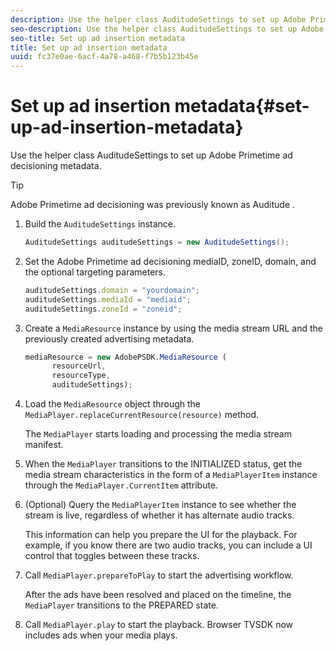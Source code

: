 ```yaml
---
description: Use the helper class AuditudeSettings to set up Adobe Primetime ad decisioning metadata.
seo-description: Use the helper class AuditudeSettings to set up Adobe Primetime ad decisioning metadata.
seo-title: Set up ad insertion metadata
title: Set up ad insertion metadata
uuid: fc37e0ae-6acf-4a78-a468-f7b5b123b45e
---
```


# Set up ad insertion metadata{#set-up-ad-insertion-metadata}

Use the helper class AuditudeSettings to set up Adobe Primetime ad decisioning metadata.

>[!TIP]
>
>Adobe Primetime ad decisioning was previously known as Auditude .

1. Build the `AuditudeSettings` instance.

   ```java
   AuditudeSettings auditudeSettings = new AuditudeSettings();
   ```

1. Set the Adobe Primetime ad decisioning mediaID, zoneID, domain, and the optional targeting parameters.

   ```js
   auditudeSettings.domain = "yourdomain"; 
   auditudeSettings.mediaId = "mediaid"; 
   auditudeSettings.zoneId = "zoneid";
   ```

1. Create a `MediaResource` instance by using the media stream URL and the previously created advertising metadata.

   ```js
   mediaResource = new AdobePSDK.MediaResource ( 
         resourceUrl, 
         resourceType,  
         auditudeSettings);
   ```

1. Load the `MediaResource` object through the `MediaPlayer.replaceCurrentResource(resource)` method.

   The `MediaPlayer` starts loading and processing the media stream manifest. 

1. When the `MediaPlayer` transitions to the INITIALIZED status, get the media stream characteristics in the form of a `MediaPlayerItem` instance through the `MediaPlayer.CurrentItem` attribute.
1. (Optional) Query the `MediaPlayerItem` instance to see whether the stream is live, regardless of whether it has alternate audio tracks.

   This information can help you prepare the UI for the playback. For example, if you know there are two audio tracks, you can include a UI control that toggles between these tracks. 

1. Call `MediaPlayer.prepareToPlay` to start the advertising workflow.

   After the ads have been resolved and placed on the timeline, the `  MediaPlayer ` transitions to the PREPARED state.
1. Call `MediaPlayer.play` to start the playback.
Browser TVSDK now includes ads when your media plays.

